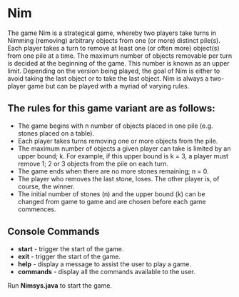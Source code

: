 # Nim #

The game Nim is a strategical game, whereby two players take turns in Nimming (removing) arbitrary
objects from one (or more) distinct pile(s). Each player takes a turn to remove at least one (or often
more) object(s) from one pile at a time. The maximum number of objects removable per turn is decided
at the beginning of the game. This number is known as an upper limit. Depending on the version being
played, the goal of Nim is either to avoid taking the last object or to take the last object. Nim is always
a two-player game but can be played with a myriad of varying rules.

## The rules for this game variant are as follows: ##
* The game begins with n number of objects placed in one pile (e.g. stones placed on a table).
* Each player takes turns removing one or more objects from the pile.
* The maximum number of objects a given player can take is limited by an upper bound; k. For
  example, if this upper bound is k = 3, a player must remove 1; 2 or 3 objects from the pile on each
  turn.
* The game ends when there are no more stones remaining; n = 0.
* The player who removes the last stone, loses. The other player is, of course, the winner.
* The initial number of stones (n) and the upper bound (k) can be changed from game to game and
  are chosen before each game commences.
  
## Console Commands ##
* __start__ - trigger the start of the game.
* __exit__ - trigger the start of the game.
* __help__ - display a message to assist the user to play a game.
* __commands__ - display all the commands available to the user.

Run __Nimsys.java__ to start the game.
